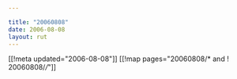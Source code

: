 ```yaml
---

title: "20060808"
date: 2006-08-08
layout: rut
---
```


[[!meta updated="2006-08-08"]]
[[!map pages="20060808/* and ! 20060808/*/*"]]
